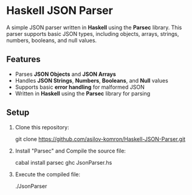 # Haskell JSON Parser

A simple JSON parser written in **Haskell** using the **Parsec** library. This parser supports basic JSON types, including objects, arrays, strings, numbers, booleans, and null values.

## Features

- Parses **JSON Objects** and **JSON Arrays**
- Handles **JSON Strings**, **Numbers**, **Booleans**, and **Null** values
- Supports basic **error handling** for malformed JSON
- Written in **Haskell** using the **Parsec** library for parsing

## Setup

1. Clone this repository:
   
   git clone https://github.com/asilov-komron/Haskell-JSON-Parser.git
   
2. Install "Parsec" and Compile the source file:
   
   cabal install parsec
   ghc JsonParser.hs

3. Execute the compiled file:

   ./JsonParser